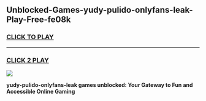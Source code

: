 
## Unblocked-Games-yudy-pulido-onlyfans-leak-Play-Free-fe08k
<h3>
<a href="https://premium76.site?title=yudy-pulido-onlyfans-leak&ref=09A">CLICK TO PLAY</a></h3>
<hr>

<h3>
<a href="https://premium76.site?title=yudy-pulido-onlyfans-leak&ref=09A">CLICK 2 PLAY</a>
  
</h3>

<a href="https://premium76.site?title=yudy-pulido-onlyfans-leak&ref=09A"><img src="https://clearcache.store/games.png"></a>


**yudy-pulido-onlyfans-leak games unblocked: Your Gateway to Fun and Accessible Online Gaming**
